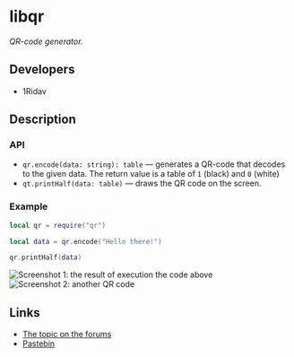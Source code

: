 # libqr
*QR-code generator.*

## Developers
* 1Ridav

## Description

### API
* `qr.encode(data: string): table` — generates a QR-code that decodes to the given data. The return value is a table of `1` (black) and `0` (white)
* `qt.printHalf(data: table)` — draws the QR code on the screen.

### Example
```lua
local qr = require("qr")

local data = qr.encode("Hello there!")

qr.printHalf(data)
```

![Screenshot 1: the result of execution the code above](http://i.imgur.com/WQzGpKS.png)
![Screenshot 2: another QR code](http://i.imgur.com/gDTifCk.png)

## Links
* [The topic on the forums](http://computercraft.ru/topic/878-)
* [Pastebin](http://pastebin.com/Cgf1x9G1)
